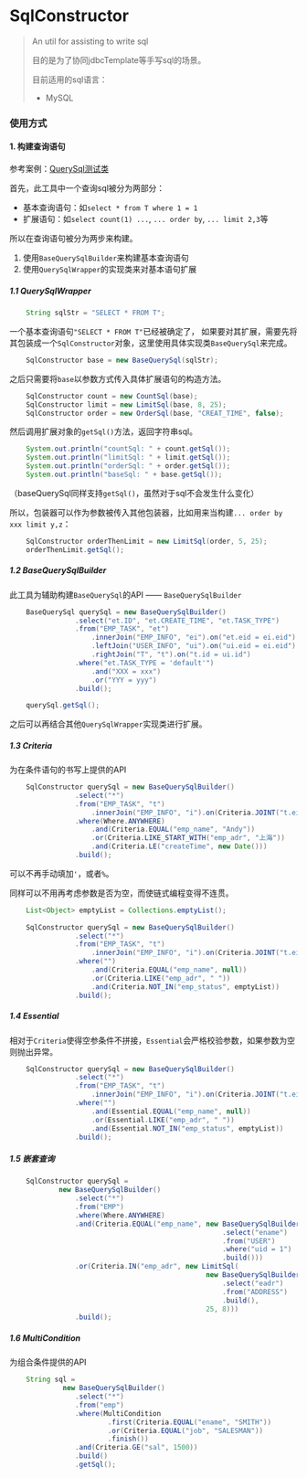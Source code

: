 # SqlConstructor
> An util for assisting to write sql
>
> 目的是为了协同jdbcTemplate等手写sql的场景。
>
> 目前适用的sql语言：
>   + MySQL

### 使用方式
#### 1. 构建查询语句
参考案例：[QuerySql测试类](https://github.com/complicatedxin/sqlconstructor/tree/main/src/test/java/com/zincyanide/sqlconstructor/T_01_Query.java)

首先，此工具中一个查询sql被分为两部分：
+ 基本查询语句：如`select * from T where 1 = 1`
+ 扩展语句：如`select count(1) ...`, `... order by`, `... limit 2,3`等

所以在查询语句被分为两步来构建。

1. 使用`BaseQuerySqlBuilder`来构建基本查询语句
2. 使用`QuerySqlWrapper`的实现类来对基本语句扩展

##### 1.1 QuerySqlWrapper
```java
    String sqlStr = "SELECT * FROM T";
```
一个基本查询语句`"SELECT * FROM T"`已经被确定了，
如果要对其扩展，需要先将其包装成一个`SqlConstructor`对象，这里使用具体实现类`BaseQuerySql`来完成。
```java
    SqlConstructor base = new BaseQuerySql(sqlStr);
```
之后只需要将`base`以参数方式传入具体扩展语句的构造方法。
```java
    SqlConstructor count = new CountSql(base);
    SqlConstructor limit = new LimitSql(base, 8, 25);
    SqlConstructor order = new OrderSql(base, "CREAT_TIME", false);
```
然后调用扩展对象的`getSql()`方法，返回字符串sql。
```java
    System.out.println("countSql: " + count.getSql());
    System.out.println("limitSql: " + limit.getSql());
    System.out.println("orderSql: " + order.getSql());
    System.out.println("baseSql: " + base.getSql());
```
（baseQuerySql同样支持`getSql()`，虽然对于sql不会发生什么变化）

所以，包装器可以作为参数被传入其他包装器，比如用来当构建`... order by xxx limit y,z`：
```java
    SqlConstructor orderThenLimit = new LimitSql(order, 5, 25);
    orderThenLimit.getSql();
```

##### 1.2 BaseQuerySqlBuilder
此工具为辅助构建`BaseQuerySql`的API —— `BaseQuerySqlBuilder`
```java
    BaseQuerySql querySql = new BaseQuerySqlBuilder()
                .select("et.ID", "et.CREATE_TIME", "et.TASK_TYPE")
                .from("EMP_TASK", "et")
                    .innerJoin("EMP_INFO", "ei").on("et.eid = ei.eid")
                    .leftJoin("USER_INFO", "ui").on("ui.eid = ei.eid")
                    .rightJoin("T", "t").on("t.id = ui.id")
                .where("et.TASK_TYPE = 'default'")
                    .and("XXX = xxx")
                    .or("YYY = yyy")
                .build();
    
    querySql.getSql();
```
之后可以再结合其他`QuerySqlWrapper`实现类进行扩展。

##### 1.3 Criteria
为在条件语句的书写上提供的API
```java
    SqlConstructor querySql = new BaseQuerySqlBuilder()
                .select("*")
                .from("EMP_TASK", "t")
                    .innerJoin("EMP_INFO", "i").on(Criteria.JOINT("t.eid", "i.eid"))
                .where(Where.ANYWHERE)
                    .and(Criteria.EQUAL("emp_name", "Andy"))
                    .or(Criteria.LIKE_START_WITH("emp_adr", "上海"))
                    .and(Criteria.LE("createTime", new Date()))
                .build();
```
可以不再手动填加`'`，或者`%`。

同样可以不用再考虑参数是否为空，而使链式编程变得不连贯。
```java
    List<Object> emptyList = Collections.emptyList();
    
    SqlConstructor querySql = new BaseQuerySqlBuilder()
                .select("*")
                .from("EMP_TASK", "t")
                    .innerJoin("EMP_INFO", "i").on(Criteria.JOINT("t.eid", "i.eid"))
                .where("")
                    .and(Criteria.EQUAL("emp_name", null))
                    .or(Criteria.LIKE("emp_adr", " "))
                    .and(Criteria.NOT_IN("emp_status", emptyList))
                .build();
```

##### 1.4 Essential
相对于`Criteria`使得空参条件不拼接，`Essential`会严格校验参数，如果参数为空则抛出异常。
```java
    SqlConstructor querySql = new BaseQuerySqlBuilder()
                .select("*")
                .from("EMP_TASK", "t")
                    .innerJoin("EMP_INFO", "i").on(Criteria.JOINT("t.ei", "i.eid"))
                .where("")
                    .and(Essential.EQUAL("emp_name", null))
                    .or(Essential.LIKE("emp_adr", " "))
                    .and(Essential.NOT_IN("emp_status", emptyList))
                .build();
```

##### 1.5 嵌套查询
```java
    SqlConstructor querySql =
            new BaseQuerySqlBuilder()
                .select("*")
                .from("EMP")
                .where(Where.ANYWHERE)
                .and(Criteria.EQUAL("emp_name", new BaseQuerySqlBuilder()
                                                    .select("ename")
                                                    .from("USER")
                                                    .where("uid = 1")
                                                    .build()))
                .or(Criteria.IN("emp_adr", new LimitSql(
                                                new BaseQuerySqlBuilder()
                                                    .select("eadr")
                                                    .from("ADDRESS")
                                                    .build(),
                                                25, 8)))
                .build();
```

##### 1.6 MultiCondition
为组合条件提供的API
```java
    String sql =
             new BaseQuerySqlBuilder()
                .select("*")
                .from("emp")
                .where(MultiCondition
                        .first(Criteria.EQUAL("ename", "SMITH"))
                        .or(Criteria.EQUAL("job", "SALESMAN"))
                        .finish())
                .and(Criteria.GE("sal", 1500))
                .build()
                .getSql();
```


